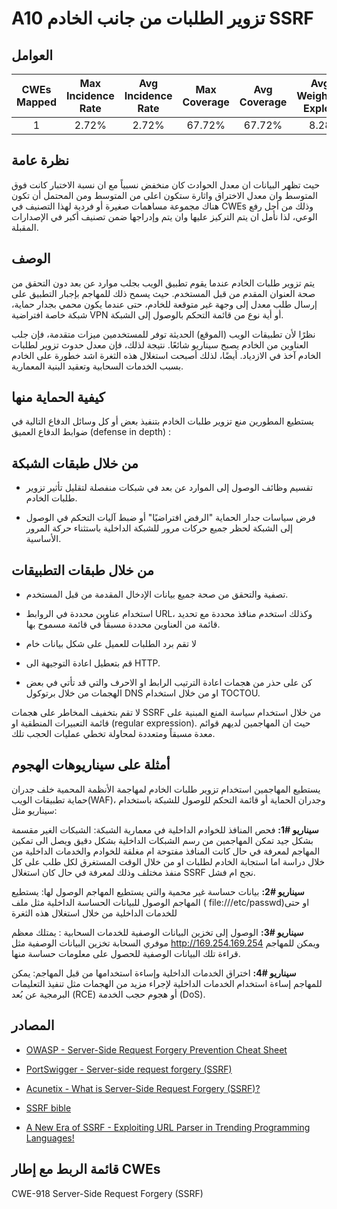 # A10 تزوير الطلبات من جانب الخادم SSRF

## العوامل

| CWEs Mapped | Max Incidence Rate | Avg Incidence Rate | Max Coverage | Avg Coverage | Avg Weighted Exploit | Avg Weighted Impact | Total Occurrences | Total CVEs |
|:-------------:|:--------------------:|:--------------------:|:--------------:|:--------------:|:----------------------:|:---------------------:|:-------------------:|:------------:|
| 1           | 2.72%              | 2.72%              | 67.72%       | 67.72%       | 8.28                 | 6.72                | 9,503             | 385        |

## نظرة عامة

حيث تظهر البيانات ان معدل الحوادث كان منخفض نسبياً مع ان نسبة الاختبار كانت فوق المتوسط وان معدل الاختراق واثارة ستكون اعلى من المتوسط 
ومن المحتمل أن تكون هناك مجموعة مساهمات صغيرة أو فردية لهذا التصنيف في CWEs وذلك من أجل رفع الوعي، لذا نأمل ان يتم التركيز عليها وان يتم وإدراجها ضمن تصنيف أكبر في الإصدارات المقبلة.

## الوصف 

يتم تزوير طلبات الخادم عندما يقوم تطبيق الويب بجلب موارد عن بعد دون التحقق من صحة العنوان المقدم من قبل المستخدم. حيث يسمح ذلك للمهاجم بإجبار التطبيق على إرسال طلب معدل إلى وجهة غير متوقعة للخادم، حتى عندما يكون محمي بجدار حماية، شبكة خاصة افتراضية VPN أو أية نوع من قائمة التحكم بالوصول إلى الشبكة.

نظرًا لأن تطبيقات الويب (الموقع) الحديثة توفر للمستخدمين ميزات متقدمة، فإن جلب العناوين من الخادم يصبح سيناريو شائعًا. نتيجة لذلك، فإن معدل حدوث تزوير لطلبات الخادم آخذ في الازدياد. أيضًا، لذلك أصبحت استغلال هذه الثغرة اشد خطورة على الخادم بسبب الخدمات السحابية وتعقيد البنية المعمارية.

## كيفية الحماية منها 

يستطيع المطورين منع تزوير طلبات الخادم بتنفيذ بعض أو كل وسائل الدفاع التالية في ضوابط الدفاع العميق (defense in depth) :
## **من خلال طبقات الشبكة**

-   تقسيم وظائف الوصول إلى الموارد عن بعد في شبكات منفصلة لتقليل تأثير تزوير طلبات الخادم.

-   فرض سياسات جدار الحماية "الرفض افتراضيًا" أو ضبط آليات التحكم في الوصول إلى الشبكة لحظر جميع حركات مرور للشبكة الداخلية باستثناء حركة المرور الأساسية.

## **من خلال طبقات التطبيقات**

-   تصفية والتحقق من صحة جميع بيانات الإدخال المقدمة من قبل المستخدم.

-   استخدام عناوين محددة في الروابط URL، وكذلك استخدم منافذ محددة مع تحديد قائمة من العناوين محددة مسبقاً في قائمة مسموح بها.

-   لا تقم برد الطلبات للعميل على شكل بيانات خام

-   قم بتعطيل اعادة التوجيهة الى HTTP.

-   كن على حذر من هجمات اعادة الترتيب الرابط او الاحرف والتي قد تأتي في بعض الهجمات من خلال برتوكول DNS او من خلال استخدام TOCTOU.

لا تقم بتخفيف المخاطر على هجمات SSRF من خلال استخدام سياسة المنع المبنية على قائمة التعبيرات المنطقية او (regular expression). حيث ان المهاجمين لديهم قوائم معدة مسبقاً ومتعددة لمحاولة تخطي عمليات الحجب تلك.

## أمثلة على سيناريوهات الهجوم

يستطيع المهاجمين استخدام تزوير طلبات الخادم لمهاجمة الأنظمة المحمية خلف جدران حماية تطبيقات الويب(WAF)، وجدران الحماية أو قائمة التحكم للوصول للشبكة باستخدام سيناريو مثل:

**سيناريو #1:** فحص المنافذ للخوادم الداخلية في معمارية الشبكة:
الشبكات الغير مقسمة بشكل جيد تمكن المهاجمين من رسم الشبكات الداخلية بشكل دقيق ويصل الى تمكين المهاجم لمعرفة في حال كانت المنافذ مفتوحة ام مغلقة للخوادم والخدمات الداخلية من خلال دراسة اما استجابة الخادم لطلبات او من خلال الوقت المستغرق لكل طلب على كل منفذ مختلف وذلك لمعرفة في حال كان استغلال SSRF نجح ام فشل.

**سيناريو #2:** بيانات حساسة غير محمية والتي يستطيع المهاجم الوصول لها:
يستطيع المهاجم الوصول للبيانات الحساسة الداخلية مثل ملف (  file:///etc/passwd)او حتى للخدمات الداخلية من خلال استغلال هذه الثغرة

**سيناريو #3:** الوصول إلى تخزين البيانات الوصفية للخدمات السحابية :
يمتلك معظم موفري السحابة تخزين البيانات الوصفية مثل http://169.254.169.254    ويمكن للمهاجم قراءة تلك البيانات الوصفية للحصول على معلومات حساسة منها.

**سيناريو #4:** اختراق الخدمات الداخلية وإساءة استخدامها من قبل المهاجم:
يمكن للمهاجم إساءة استخدام الخدمات الداخلية لإجراء مزيد من الهجمات مثل تنفيذ التعليمات البرمجية عن بُعد (RCE) أو هجوم حجب الخدمة (DoS).

## المصادر

-   [OWASP - Server-Side Request Forgery Prevention Cheat
    Sheet](https://cheatsheetseries.owasp.org/cheatsheets/Server_Side_Request_Forgery_Prevention_Cheat_Sheet.html)

-   [PortSwigger - Server-side request forgery
    (SSRF)](https://portswigger.net/web-security/ssrf)

-   [Acunetix - What is Server-Side Request Forgery
    (SSRF)?](https://www.acunetix.com/blog/articles/server-side-request-forgery-vulnerability/)

-   [SSRF
    bible](https://cheatsheetseries.owasp.org/assets/Server_Side_Request_Forgery_Prevention_Cheat_Sheet_SSRF_Bible.pdf)

-   [A New Era of SSRF - Exploiting URL Parser in Trending Programming
    Languages!](https://www.blackhat.com/docs/us-17/thursday/us-17-Tsai-A-New-Era-Of-SSRF-Exploiting-URL-Parser-In-Trending-Programming-Languages.pdf)

## قائمة الربط مع إطار CWEs

CWE-918 Server-Side Request Forgery (SSRF)
